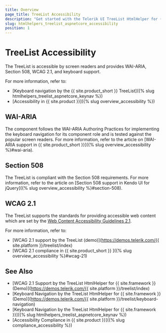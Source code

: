```yaml
---
title: Overview
page_title: TreeList Accessibility
description: "Get started with the Telerik UI TreeList HtmlHelper for {{ site.framework }} and learn about its accessibility support for WAI-ARIA, Section 508, and WCAG 2.1."
slug: htmlhelpers_treelist_aspnetcore_accessibility
position: 1
---
```


# TreeList Accessibility

The TreeList is accessible by screen readers and provides WAI-ARIA, Section 508, WCAG 2.1, and keyboard support.

For more information, refer to:
* [Keyboard navigation by the {{ site.product_short }} TreeList]({% slug htmlhelpers_treelist_aspnetcore_keynav %})
* [Accessibility in {{ site.product }}]({% slug overview_accessibility %})

## WAI-ARIA

The component follows the WAI-ARIA Authoring Practices for implementing the keyboard navigation for its component role and is tested against the popular screen readers. For more information, refer to the article on [WAI-ARIA support in {{ site.product_short }}]({% slug overview_accessibility %}#wai-aria).

## Section 508

The TreeList is compliant with the Section 508 requirements. For more information, refer to the article on [Section 508 support in Kendo UI for jQuery]({% slug overview_accessibility %}#section-508).

## WCAG 2.1

The TreeList supports the standards for providing accessible web content which are set by the [Web Content Accessibility Guidelines 2.1](https://www.w3.org/TR/WCAG/).

For more information, refer to:
* [WCAG 2.1 support by the TreeList (demo)](https://demos.telerik.com/{{ site.platform }}/treelist/index)
* [WCAG 2.1 compliance in {{ site.product_short }} ]({% slug overview_accessibility %}#wcag-21)

## See Also

* [WCAG 2.1 Support by the TreeList HtmlHelper for {{ site.framework }} (Demo)](https://demos.telerik.com/{{ site.platform }}/treelist/index)
* [Keyboard Navigation by the TreeList HtmlHelper for {{ site.framework }} (Demo)](https://demos.telerik.com/{{ site.platform }}/treelist/keyboard-navigation)
* [Keyboard Navigation by the TreeList HtmlHelper for {{ site.framework }}]({% slug htmlhelpers_treelist_aspnetcore_keynav %})
* [Accessibility Compliance in {{ site.product }}]({% slug compliance_accessibility %})
